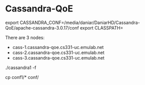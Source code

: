 # Cassandra-QoE

export CASSANDRA_CONF=/media/daniar/DaniarHD/Cassandra-QoE/apache-cassandra-3.0.17/conf
export CLASSPATH=

There are 3 nodes:
- cass-1.cassandra-qoe.cs331-uc.emulab.net
- cass-2.cassandra-qoe.cs331-uc.emulab.net
- cass-3.cassandra-qoe.cs331-uc.emulab.net

./cassandra1 -f


<!-- cp bin/cassandra1 bin/cassandra 
cp bin/cassandra1 bin/cassandra 
cp bin/cassandra1.in.sh bin/cassandra.in.sh -->
cp conf1/* conf/ 
